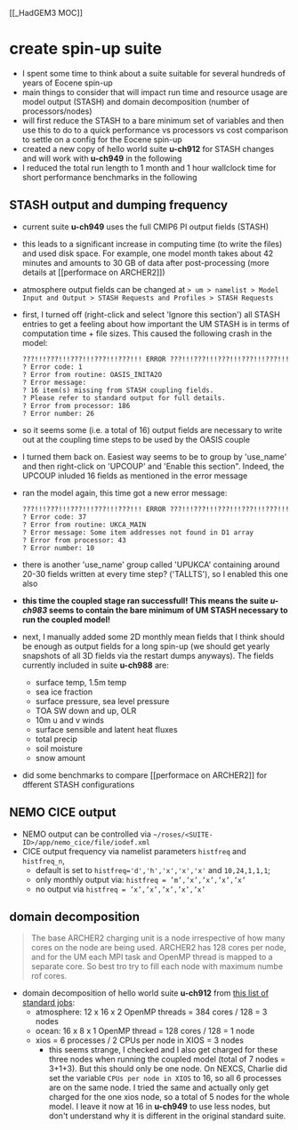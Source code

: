 [[_HadGEM3 MOC]]

# create spin-up suite
- I spent some time to think about a suite suitable for several hundreds of years of Eocene spin-up
- main things to consider that will impact run time and resource usage are model output (STASH) and domain decomposition (number of processors/nodes)
- will first reduce the STASH to a bare minimum set of variables and then use this to do to a quick performance vs processors vs cost comparison to settle on a config for the Eocene spin-up
- created a new copy of hello world suite **u-ch912** for STASH changes and will work with **u-ch949** in the following
- I reduced the total run length to 1 month and 1 hour wallclock time for short performance benchmarks in the following

## STASH output and dumping frequency
- current suite **u-ch949** uses the full CMIP6 PI output fields (STASH)
- this leads to a significant increase in computing time (to write the files) and used disk space. For example, one model month takes about 42 minutes and amounts to 30 GB of data after post-processing (more details at [[performace on ARCHER2]])
- atmosphere output fields can be changed at `> um > namelist > Model Input and Output > STASH Requests and Profiles > STASH Requests`
- first, I turned off (right-click and select 'Ignore this section') all STASH entries to get a feeling about how important the UM STASH is in terms of computation time + file sizes. This caused the following crash in the model:

	```    
	???!!!???!!!???!!!???!!!???!!! ERROR ???!!!???!!!???!!!???!!!???!!!
	? Error code: 1
	? Error from routine: OASIS_INITA2O
	? Error message:
	? 16 item(s) missing from STASH coupling fields.
	? Please refer to standard output for full details.
	? Error from processor: 186
	? Error number: 26
	```

- so it seems some (i.e. a total of 16) output fields are necessary to write out at the coupling time steps to be used by the OASIS couple
- I turned them back on. Easiest way seems to be to group by 'use_name' and then right-click on 'UPCOUP' and 'Enable this section". Indeed, the UPCOUP inluded 16 fields as mentioned in the error message
- ran the model again, this time got a new error message:

	```
	???!!!???!!!???!!!???!!!???!!! ERROR ???!!!???!!!???!!!???!!!???!!!
	? Error code: 37
	? Error from routine: UKCA_MAIN
	? Error message: Some item addresses not found in D1 array
	? Error from processor: 43
	? Error number: 10
	```

- there is another 'use_name' group called 'UPUKCA' containing around 20-30 fields written at every time step? ('TALLTS'), so I enabled this one also
- **this time the coupled stage ran successfull! This means the suite *u-ch983* seems to contain the bare minimum of UM STASH necessary to run the coupled model!**
- next, I manually added some 2D monthly mean fields that I think should be enough as output fields for a long spin-up (we should get yearly snapshots of all 3D fields via the restart dumps anyways). The fields currently included in suite **u-ch988** are:
	- surface temp, 1.5m temp
	- sea ice fraction
	- surface pressure, sea level pressure
	- TOA SW down and up, OLR
	- 10m u and v winds
	- surface sensible and latent heat fluxes
	- total precip
	- soil moisture
	- snow amount

- did some benchmarks to compare [[performace on ARCHER2]] for dfferent STASH configurations

## NEMO CICE output
- NEMO output can be controlled via `~/roses/<SUITE-ID>/app/nemo_cice/file/iodef.xml`
- CICE output frequency via namelist parameters `histfreq` and `histfreq_n`,
	- default is set to `histfreq='d','h','x','x','x'` and `10,24,1,1,1`;
	- only monthly output via: `histfreq = ’m’,’x’,’x’,’x’,’x’`
	- no output via `histfreq = ’x’,’x’,’x’,’x’,’x’`

## domain decomposition
> The base ARCHER2 charging unit is a node irrespective of how many cores on the node are being used. ARCHER2 has 128 cores per node, and for the UM each MPI task and OpenMP thread is mapped to a separate core. So best tro try to fill each node with maximum numbe rof cores.
- domain decomposition of hello world suite **u-ch912** from [this list of standard jobs](http://cms.ncas.ac.uk/wiki/Archer2):
	- atmosphere: 12 x 16 x 2 OpenMP threads = 384 cores / 128 = 3 nodes
	- ocean: 16 x 8 x 1 OpenMP thread = 128 cores / 128 = 1 node
	- xios = 6 processes / 2 CPUs per node in XIOS = 3 nodes
		- this seems strange, I checked and I also get charged for these three nodes when running the coupled model (total of 7 nodes = 3+1+3). But this should only be one node. On NEXCS, Charlie did set the variable `CPUs per node in XIOS` to 16, so all 6 processes are on the same node. I tried the same and actually only get charged for the one xios node, so a total of 5 nodes for the whole model. I leave it now at 16 in **u-ch949** to use less nodes, but don't understand why it is different in the original standard suite.